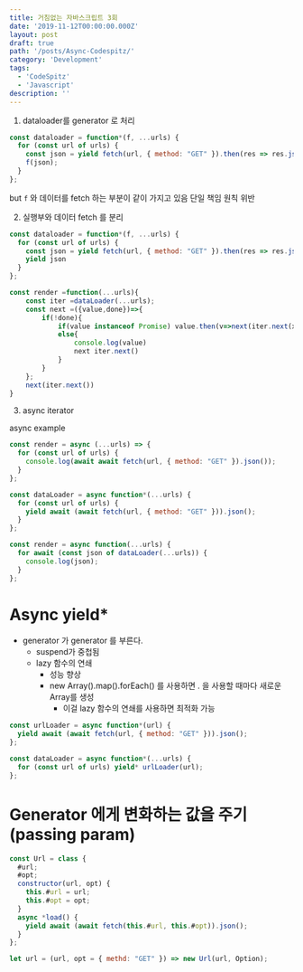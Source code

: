 ```yaml
---
title: 거침없는 자바스크립트 3회
date: '2019-11-12T00:00:00.000Z'
layout: post
draft: true
path: '/posts/Async-Codespitz/'
category: 'Development'
tags:
  - 'CodeSpitz'
  - 'Javascript'
description: ''
---
```


1. dataloader를 generator 로 처리

```js
const dataloader = function*(f, ...urls) {
  for (const url of urls) {
    const json = yield fetch(url, { method: "GET" }).then(res => res.json());
    f(json);
  }
};
```

but `f` 와 데이터를 fetch 하는 부분이 같이 가지고 있음
단일 책임 원칙 위반

2. 실행부와 데이터 fetch 를 분리

```js
const dataloader = function*(f, ...urls) {
  for (const url of urls) {
    const json = yield fetch(url, { method: "GET" }).then(res => res.json());
    yield json
  }
};

const render =function(...urls){
    const iter =dataLoader(...urls);
    const next =({value,done})=>{
        if(!done){
            if(value instanceof Promise) value.then(v=>next(iter.next(x)))
            else{
                console.log(value)
                next iter.next()
            }
        }
    };
    next(iter.next())
}
```

3. async iterator

async example

```js
const render = async (...urls) => {
  for (const url of urls) {
    console.log(await await fetch(url, { method: "GET" }).json());
  }
};
```

```js
const dataLoader = async function*(...urls) {
  for (const url of urls) {
    yield await (await fetch(url, { method: "GET" })).json();
  }
};

const render = async function(...urls) {
  for await (const json of dataLoader(...urls)) {
    console.log(json);
  }
};
```

# Async yield\*

- generator 가 generator 를 부른다.
  - suspend가 중첩됨
  - lazy 함수의 연쇄
    - 성능 향상
    - new Array().map().forEach() 를 사용하면 . 을 사용할 때마다 새로운 Array를 생성
      - 이걸 lazy 함수의 연쇄를 사용하면 최적화 가능

```js
const urlLoader = async function*(url) {
  yield await (await fetch(url, { method: "GET" })).json();
};

const dataLoader = async function*(...urls) {
  for (const url of urls) yield* urlLoader(url);
};
```

# Generator 에게 변화하는 값을 주기 (passing param)

```js
const Url = class {
  #url;
  #opt;
  constructor(url, opt) {
    this.#url = url;
    this.#opt = opt;
  }
  async *load() {
    yield await (await fetch(this.#url, this.#opt)).json();
  }
};

let url = (url, opt = { methd: "GET" }) => new Url(url, Option);
```

